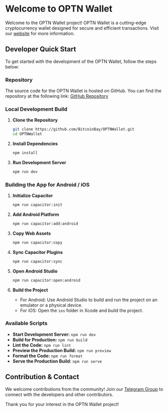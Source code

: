# Welcome to OPTN Wallet

Welcome to the OPTN Wallet project! OPTN Wallet is a cutting-edge cryptocurrency wallet designed for secure and efficient transactions. Visit our [website](https://optn-website.vercel.app/) for more information.

## Developer Quick Start

To get started with the development of the OPTN Wallet, follow the steps below:

### Repository

The source code for the OPTN Wallet is hosted on GitHub. You can find the repository at the following link:
[GitHub Repository](https://github.com/BitcoinBay/OPTNWallet)

### Local Development Build

1. **Clone the Repository**

   ```bash
   git clone https://github.com/BitcoinBay/OPTNWallet.git
   cd OPTNWallet
   ```

2. **Install Dependencies**

   ```bash
   npm install
   ```

3. **Run Development Server**
   ```bash
   npm run dev
   ```

### Building the App for Android / iOS

1. **Initialize Capacitor**

   ```bash
   npm run capacitor:init
   ```

2. **Add Android Platform**

   ```bash
   npm run capacitor:add:android
   ```

3. **Copy Web Assets**

   ```bash
   npm run capacitor:copy
   ```

4. **Sync Capacitor Plugins**

   ```bash
   npm run capacitor:sync
   ```

5. **Open Android Studio**

   ```bash
   npm run capacitor:open:android
   ```

6. **Build the Project**
   - For Android: Use Android Studio to build and run the project on an emulator or a physical device.
   - For iOS: Open the `ios` folder in Xcode and build the project.

### Available Scripts

- **Start Development Server:** `npm run dev`
- **Build for Production:** `npm run build`
- **Lint the Code:** `npm run lint`
- **Preview the Production Build:** `npm run preview`
- **Format the Code:** `npm run format`
- **Serve the Production Build:** `npm run serve`

## Contribution & Contact

We welcome contributions from the community! Join our [Telegram Group](https://t.me/+KLBMsVW0xHY1YWI5) to connect with the developers and other contributors.

Thank you for your interest in the OPTN Wallet project!
